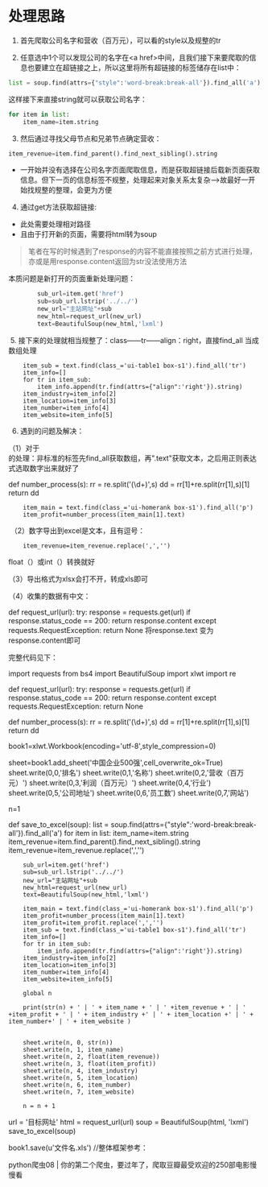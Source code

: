 # 处理思路

1. 首先爬取公司名字和营收（百万元），可以看的style以及规整的tr

2. 任意选中1个可以发现公司的名字在\<a  href\>中间，且我们接下来要爬取的信息也要建立在超链接之上，所以这里将所有超链接的标签储存在list中：

```python
list = soup.find(attrs={"style":'word-break:break-all'}).find_all('a')
```

这样接下来直接string就可以获取公司名字：
```python
for item in list:
	item_name=item.string
```

3. 然后通过寻找父母节点和兄弟节点确定营收：
```python
item_revenue=item.find_parent().find_next_sibling().string
```
* 一开始并没有选择在公司名字页面爬取信息，而是获取超链接后载新页面获取信息。但下一页的信息标签不规整，处理起来对象关系太复杂-->故最好一开始找规整的整理，会更为方便
 
 4. 通过get方法获取超链接:
 * 此处需要处理相对路径
 * 且由于打开新的页面，需要将html转为soup

> 笔者在写的时候遇到了response的内容不能直接按照之前方式进行处理，亦或是用response.content返回为str没法使用方法  

本质问题是新打开的页面重新处理问题：
```python
        sub_url=item.get('href')
		sub=sub_url.lstrip('../../')
		new_url="主站网址"+sub
		new_html=request_url(new_url)
		text=BeautifulSoup(new_html,'lxml')
```

 5. 接下来的处理就相当规整了：class——tr——align：right，直接find_all 当成数组处理



        item_sub = text.find(class_='ui-table1 box-s1').find_all('tr')
		item_info=[]
		for tr in item_sub:
			item_info.append(tr.find(attrs={"align":'right'}).string)
		item_industry=item_info[2]
		item_location=item_info[3]
		item_number=item_info[4]
		item_website=item_info[5]
6. 遇到的问题及解决：

（1）对于<br>的处理：非标准的标签先find_all获取数组，再".text"获取文本，之后用正则表达式选取数字出来就好了



def number_process(s):
	rr = re.split('(\d+)',s)
	dd = rr[1]+re.split(rr[1],s)[1]    
	return dd        

        item_main = text.find(class_='ui-homerank box-s1').find_all('p')
		item_profit=number_process(item_main[1].text)
 （2）数字导出到excel是文本，且有逗号：

		item_revenue=item_revenue.replace(',','')
float（）或int（）转换就好

（3）导出格式为xlsx会打不开，转成xls即可

（4）收集的数据有中文：

def request_url(url):
    try:
        response = requests.get(url)
        if response.status_code == 200:
            return response.content
    except requests.RequestException:
        return None
将response.text 变为response.content即可

完整代码见下：

import requests
from bs4 import BeautifulSoup
import xlwt
import re

def request_url(url):
    try:
        response = requests.get(url)
        if response.status_code == 200:
            return response.content
    except requests.RequestException:
        return None

def number_process(s):
	rr = re.split('(\d+)',s)
	dd = rr[1]+re.split(rr[1],s)[1]    
	return dd
      
book1=xlwt.Workbook(encoding='utf-8',style_compression=0)

sheet=book1.add_sheet('中国企业500强',cell_overwrite_ok=True)
sheet.write(0,0,'排名')
sheet.write(0,1,'名称')
sheet.write(0,2,'营收（百万元）')
sheet.write(0,3,'利润（百万元）')
sheet.write(0,4,'行业')
sheet.write(0,5,'公司地址')
sheet.write(0,6,'员工数')
sheet.write(0,7,'网站')

n=1


def save_to_excel(soup):
	list = soup.find(attrs={"style":'word-break:break-all'}).find_all('a')
	for item in list:
		item_name=item.string
		item_revenue=item.find_parent().find_next_sibling().string
		item_revenue=item_revenue.replace(',','')
		
		sub_url=item.get('href')
		sub=sub_url.lstrip('../../')
		new_url="主站网址"+sub
		new_html=request_url(new_url)
		text=BeautifulSoup(new_html,'lxml')
		
		item_main = text.find(class_='ui-homerank box-s1').find_all('p')
		item_profit=number_process(item_main[1].text)
		item_profit=item_profit.replace(',','')
		item_sub = text.find(class_='ui-table1 box-s1').find_all('tr')
		item_info=[]
		for tr in item_sub:
			item_info.append(tr.find(attrs={"align":'right'}).string)
		item_industry=item_info[2]
		item_location=item_info[3]
		item_number=item_info[4]
		item_website=item_info[5]

		global n
		
		print(str(n) + ' | ' + item_name + ' | ' +item_revenue + ' | '  +item_profit + ' | ' + item_industry +' | ' + item_location +' | ' + item_number+' | ' + item_website )
		

		sheet.write(n, 0, str(n))
		sheet.write(n, 1, item_name)
		sheet.write(n, 2, float(item_revenue))
		sheet.write(n, 3, float(item_profit))
		sheet.write(n, 4, item_industry)
		sheet.write(n, 5, item_location)
		sheet.write(n, 6, item_number)
		sheet.write(n, 7, item_website)

		n = n + 1


url = '目标网址'
html = request_url(url)
soup = BeautifulSoup(html, 'lxml')
save_to_excel(soup)

book1.save(u'文件名.xls')
//整体框架参考：

python爬虫08 | 你的第二个爬虫，要过年了，爬取豆瓣最受欢迎的250部电影慢慢看

